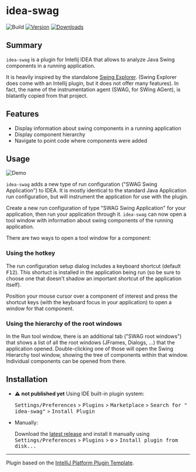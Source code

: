 # idea-swag

![Build](https://github.com/ohle/idea-swag/workflows/Build/badge.svg)
[![Version](https://img.shields.io/jetbrains/plugin/v/PLUGIN_ID.svg)](https://plugins.jetbrains.com/plugin/PLUGIN_ID)
[![Downloads](https://img.shields.io/jetbrains/plugin/d/PLUGIN_ID.svg)](https://plugins.jetbrains.com/plugin/PLUGIN_ID)

## Summary

<!-- Plugin description -->
`idea-swag` is a plugin for Intellij IDEA that allows to analyze Java Swing components in a running
application.

It is heavily inspired by the
standalone [Swing Explorer](https://github.com/swingexplorer/swingexplorer). (Swing Explorer does
come with an Intellij plugin, but it does not offer many features). In fact, the name of the
instrumentation agent (SWAG, for SWing AGent), is blatantly copied from that project.
<!-- Plugin description end -->

## Features

- Display information about swing components in a running application
- Display component hierarchy
- Navigate to point code where components were added

## Usage

![Demo](https://github.com/ohle/idea-swag/blobl/main/Demo.gif)

`idea-swag` adds a new type of run configuration ("SWAG Swing Application") to IDEA. It is mostly
identical to the standard Java Application run configuration, but will instrument the application
for use with the plugin.

Create a new run configuration of type "SWAG Swing Application" for your application, then run your
application through it. `idea-swag` can now open a tool window with information about swing
components of the running application.

There are two ways to open a tool window for a component:

### Using the hotkey

The run configuration setup dialog includes a keyboard shortcut (default <kbd>F12</kbd>). This
shortuct is installed in the application being run (so be sure to choose one that doesn't shadow an
important shortcut of the application itself).

Position your mouse cursor over a component of interest and press the shortcut keys (with the
keyboard focus in your application) to open a window for that component.

### Using the hierarchy of the root windows

In the Run tool window, there is an additional tab ("SWAG root windows") that shows a list of all
the root windows (JFrames, Dialogs, …) that the application opened. Double-clicking one of those
will open the Swing Hierarchy tool window, showing the tree of components within that window.
Individual components can be opened from there.

## Installation

- :warning: **not published yet** Using IDE built-in plugin system:

  <kbd>Settings/Preferences</kbd> > <kbd>Plugins</kbd> > <kbd>Marketplace</kbd> > <kbd>Search for "
  idea-swag"</kbd> >
  <kbd>Install Plugin</kbd>

- Manually:

  Download the [latest release](https://github.com/ohle/idea-swag/releases/latest) and install it
  manually using
  <kbd>Settings/Preferences</kbd> > <kbd>Plugins</kbd> > <kbd>⚙️</kbd> > <kbd>Install plugin from
  disk...</kbd>

---
Plugin based on the [IntelliJ Platform Plugin Template][template].

[template]: https://github.com/JetBrains/intellij-platform-plugin-template
